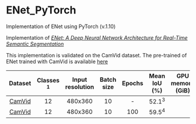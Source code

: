 # ENet_PyTorch
Implementation of ENet using PyTorch (v.1.10)

Implementation of [*ENet: A Deep Neural Network Architecture for Real-Time Semantic Segmentation*](https://arxiv.org/abs/1606.02147)

This implementation is validated on the CamVid dataset.
The pre-trained of ENet trained with CamVid is available [here](https://github.com/davidtvs/PyTorch-ENet/tree/master/save)

|                               Dataset                                | Classes <sup>1</sup> | Input resolution | Batch size | Epochs |   Mean IoU (%)    | GPU memory (GiB) | Type |
| :------------------------------------------------------------------: | :------------------: | :--------------: | :--------: | :----: | :---------------: | :--------------: | :-------------------------------: |
| [CamVid](http://mi.eng.cam.ac.uk/research/projects/VideoRec/CamVid/) |          12          |     480x360      |     10     |  -     | 52.1<sup>3</sup> | 
| [CamVid](https://www.cityscapes-dataset.com/)               |          12          |     480x360      |     10     |  100   | 59.5<sup>4</sup> |
